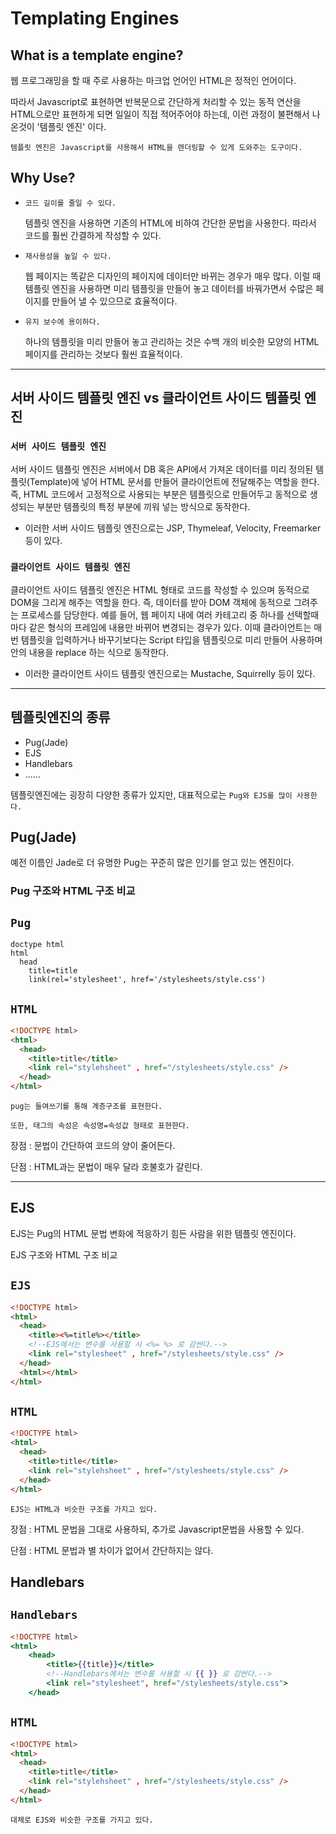 # Templating Engines

## **What is a template engine?**

웹 프로그래밍을 할 때 주로 사용하는 마크업 언어인 HTML은 정적인 언어이다.

따라서 Javascript로 표현하면 반복문으로 간단하게 처리할 수 있는 동적 연산을 HTML으로만 표현하게 되면 일일이 직접 적어주어야 하는데, 이런 과정이 불편해서 나온것이 '템플릿 엔진' 이다.

`템플릿 엔진은 Javascript를 사용해서 HTML을 렌더링할 수 있게 도와주는 도구이다.`

## **Why Use?**

- `코드 길이를 줄일 수 있다.`

  템플릿 엔진을 사용하면 기존의 HTML에 비하여 간단한 문법을 사용한다. 따라서 코드를 훨씬 간결하게 작성할 수 있다.

- `재사용성을 높일 수 있다.`

  웹 페이지는 똑같은 디자인의 페이지에 데이터만 바뀌는 경우가 매우 많다. 이럴 때 템플릿 엔진을 사용하면 미리 템플릿을 만들어 놓고 데이터를 바꿔가면서 수많은 페이지를 만들어 낼 수 있으므로 효율적이다.

- `유지 보수에 용이하다.`

  하나의 템플릿을 미리 만들어 놓고 관리하는 것은 수백 개의 비슷한 모양의 HTML 페이지를 관리하는 것보다 훨씬 효율적이다.

<hr>

## **서버 사이드 템플릿 엔진 vs 클라이언트 사이드 템플릿 엔진**

### `서버 사이드 템플릿 엔진`

서버 사이드 템플릿 엔진은 서버에서 DB 혹은 API에서 가져온 데이터를 미리 정의된 템플릿(Template)에 넣어 HTML 문서를 만들어 클라이언트에 전달해주는 역할을 한다. 즉, HTML 코드에서 고정적으로 사용되는 부분은 템플릿으로 만들어두고 동적으로 생성되는 부분만 템플릿의 특정 부분에 끼워 넣는 방식으로 동작한다.

- 이러한 서버 사이드 템플릿 엔진으로는 JSP, Thymeleaf, Velocity, Freemarker 등이 있다.

### `클라이언트 사이드 템플릿 엔진`

클라이언트 사이드 템플릿 엔진은 HTML 형태로 코드를 작성할 수 있으며 동적으로 DOM을 그리게 해주는 역할을 한다.
즉, 데이터를 받아 DOM 객체에 동적으로 그려주는 프로세스를 담당한다. 예를 들어, 웹 페이지 내에 여러 카테고리 중 하나를 선택할때마다 같은 형식의 프레임에 내용만 바뀌어 변경되는 경우가 있다. 이때 클라이언트는 매번 템플릿을 입력하거나 바꾸기보다는 Script 타입을 템플릿으로 미리 만들어 사용하며 안의 내용을 replace 하는 식으로 동작한다.

- 이러한 클라이언트 사이드 템플릿 엔진으로는 Mustache, Squirrelly 등이 있다.

<hr>

## **템플릿엔진의 종류**

- Pug(Jade)
- EJS
- Handlebars
- ......

템플릿엔진에는 굉장히 다양한 종류가 있지만, 대표적으로는 `Pug와 EJS를 많이 사용한다.`

## Pug(Jade)

예전 이름인 Jade로 더 유명한 Pug는 꾸준히 많은 인기를 얻고 있는 엔진이다.

### Pug 구조와 HTML 구조 비교

## `Pug`

```pug
doctype html
html
  head
    title=title
    link(rel='stylesheet', href='/stylesheets/style.css')
```

## `HTML`

```html
<!DOCTYPE html>
<html>
  <head>
    <title>title</title>
    <link rel="stylehsheet" , href="/stylesheets/style.css" />
  </head>
</html>
```

`pug는 들여쓰기를 통해 계층구조를 표현한다.`

`또한, 태그의 속성은 속성명=속성값 형태로 표현한다.`

장점 : 문법이 간단하여 코드의 양이 줄어든다.

단점 : HTML과는 문법이 매우 달라 호불호가 갈린다.

<hr>

## EJS

EJS는 Pug의 HTML 문법 변화에 적응하기 힘든 사람을 위한 템플릿 엔진이다.

EJS 구조와 HTML 구조 비교

## `EJS`

```html
<!DOCTYPE html>
<html>
  <head>
    <title><%=title%></title>
    <!--EJS에서는 변수를 사용할 시 <%= %> 로 감싼다.-->
    <link rel="stylesheet" , href="/stylesheets/style.css" />
  </head>
  <html></html>
</html>
```

## `HTML`

```html
<!DOCTYPE html>
<html>
  <head>
    <title>title</title>
    <link rel="stylehsheet" , href="/stylesheets/style.css" />
  </head>
</html>
```

`EJS는 HTML과 비슷한 구조를 가지고 있다.`

장점 : HTML 문법을 그대로 사용하되, 추가로 Javascript문법을 사용할 수 있다.

단점 : HTML 문법과 별 차이가 없어서 간단하지는 않다.

## Handlebars

## `Handlebars`

```handlebars
<!DOCTYPE html>
<html>
    <head>
        <title>{{title}}</title>
        <!--Handlebars에서는 변수를 사용할 시 {{ }} 로 감싼다.-->
        <link rel="stylesheet", href="/stylesheets/style.css">
    </head>
```

## `HTML`

```html
<!DOCTYPE html>
<html>
  <head>
    <title>title</title>
    <link rel="stylehsheet" , href="/stylesheets/style.css" />
  </head>
</html>
```

`대체로 EJS와 비슷한 구조를 가지고 있다.`
